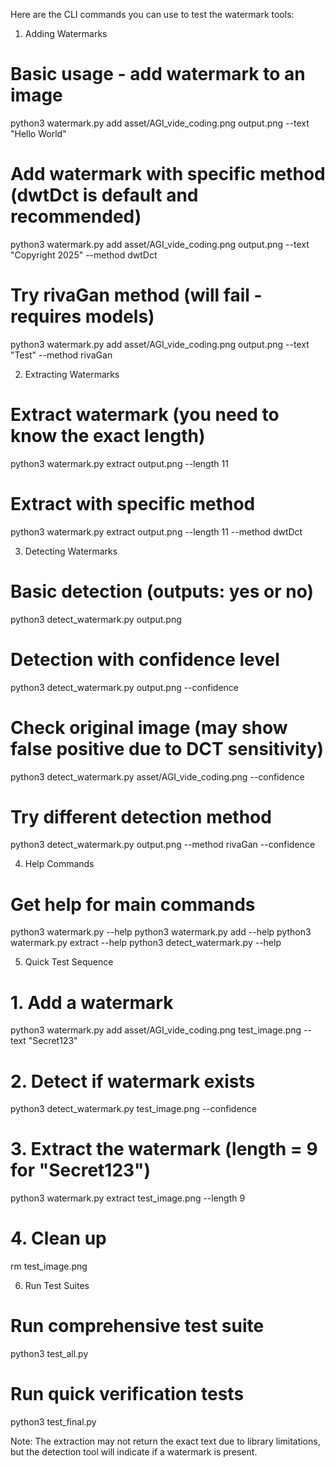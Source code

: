 Here are the CLI commands you can use to test the watermark tools:

  1. Adding Watermarks

  # Basic usage - add watermark to an image
  python3 watermark.py add asset/AGI_vide_coding.png output.png --text "Hello World"

  # Add watermark with specific method (dwtDct is default and recommended)
  python3 watermark.py add asset/AGI_vide_coding.png output.png --text "Copyright 2025" --method dwtDct

  # Try rivaGan method (will fail - requires models)
  python3 watermark.py add asset/AGI_vide_coding.png output.png --text "Test" --method rivaGan

  2. Extracting Watermarks

  # Extract watermark (you need to know the exact length)
  python3 watermark.py extract output.png --length 11

  # Extract with specific method
  python3 watermark.py extract output.png --length 11 --method dwtDct

  3. Detecting Watermarks

  # Basic detection (outputs: yes or no)
  python3 detect_watermark.py output.png

  # Detection with confidence level
  python3 detect_watermark.py output.png --confidence

  # Check original image (may show false positive due to DCT sensitivity)
  python3 detect_watermark.py asset/AGI_vide_coding.png --confidence

  # Try different detection method
  python3 detect_watermark.py output.png --method rivaGan --confidence

  4. Help Commands

  # Get help for main commands
  python3 watermark.py --help
  python3 watermark.py add --help
  python3 watermark.py extract --help
  python3 detect_watermark.py --help

  5. Quick Test Sequence

  # 1. Add a watermark
  python3 watermark.py add asset/AGI_vide_coding.png test_image.png --text "Secret123"

  # 2. Detect if watermark exists
  python3 detect_watermark.py test_image.png --confidence

  # 3. Extract the watermark (length = 9 for "Secret123")
  python3 watermark.py extract test_image.png --length 9

  # 4. Clean up
  rm test_image.png

  6. Run Test Suites

  # Run comprehensive test suite
  python3 test_all.py

  # Run quick verification tests
  python3 test_final.py

  Note: The extraction may not return the exact text due to library limitations, but the detection tool will indicate
  if a watermark is present.